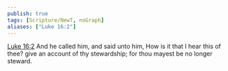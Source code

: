 ```yaml
---
publish: true
tags: [Scripture/NewT, noGraph]
aliases: ["Luke 16:2"]
---
```

[Luke 16:2](https://churchofjesuschrist.org/study/scriptures/nt/luke/16?lang=eng&id=p2#p2) And he called him, and said unto him, How is it that I hear this of thee? give an account of thy stewardship; for thou mayest be no longer steward.
